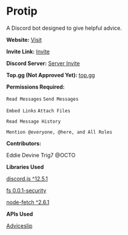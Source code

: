 # Protip
A Discord bot designed to give helpful advice.

**Website:** [Visit](https://protip.now.sh/)

**Invite Link:** [Invite](https://discord.com/oauth2/authorize?client_id=792875120116891709&scope=bot&permissions=248832)

**Discord Server:** [Server Invite](https://discord.gg/7u9Q5DbH)

**Top.gg (Not Approved Yet):** [top.gg](https://top.gg/bot/792875120116891709)

**Permissions Required:**

``Read Messages`` ``Send Messages``

``Embed Links`` ``Attach Files``

``Read Message History``

``Mention @everyone, @here, and All Roles``

**Contributors:**

<p>Eddie Devine Trig7 @OCTO</p>

**Libraries Used**

[discord.js ^12.5.1](https://www.npmjs.com/package/discord.js)

[fs 0.0.1-security](https://www.npmjs.com/package/fs)

[node-fetch ^2.6.1](https://www.npmjs.com/package/node-fetch)

**APIs Used**

[Adviceslip](https://api.adviceslip.com/advice)
